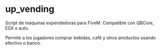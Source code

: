 ﻿# up_vending

Script de máquinas expendedoras para FiveM.
Compatible con QBCore, ESX o auto.

Permite a los jugadores comprar bebidas, café y otros productos usando efectivo o banco.
